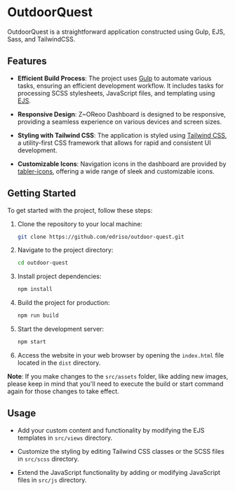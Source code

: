 # OutdoorQuest

OutdoorQuest is a straightforward application constructed using Gulp, EJS, Sass, and TailwindCSS.

## Features

- **Efficient Build Process**: The project uses [Gulp](https://gulpjs.com/) to automate various tasks, ensuring an efficient development workflow. It includes tasks for processing SCSS stylesheets, JavaScript files, and templating using [EJS](https://ejs.co/).

- **Responsive Design**: Z~OReoo Dashboard is designed to be responsive, providing a seamless experience on various devices and screen sizes.

- **Styling with Tailwind CSS**: The application is styled using [Tailwind CSS](https://tailwindcss.com/), a utility-first CSS framework that allows for rapid and consistent UI development.

- **Customizable Icons**: Navigation icons in the dashboard are provided by [tabler-icons](https://tabler-icons.io/), offering a wide range of sleek and customizable icons.

## Getting Started

To get started with the project, follow these steps:

1. Clone the repository to your local machine:

   ```bash
   git clone https://github.com/edriso/outdoor-quest.git
   ```

2. Navigate to the project directory:

   ```bash
   cd outdoor-quest
   ```

3. Install project dependencies:

   ```bash
   npm install
   ```

4. Build the project for production:

   ```bash
   npm run build
   ```

5. Start the development server:

   ```bash
   npm start
   ```

6. Access the website in your web browser by opening the `index.html` file located in the `dist` directory.

**Note**: If you make changes to the `src/assets` folder, like adding new images, please keep in mind that you'll need to execute the build or start command again for those changes to take effect.

## Usage

- Add your custom content and functionality by modifying the EJS templates in `src/views` directory.

- Customize the styling by editing Tailwind CSS classes or the SCSS files in `src/scss` directory.

- Extend the JavaScript functionality by adding or modifying JavaScript files in `src/js` directory.

